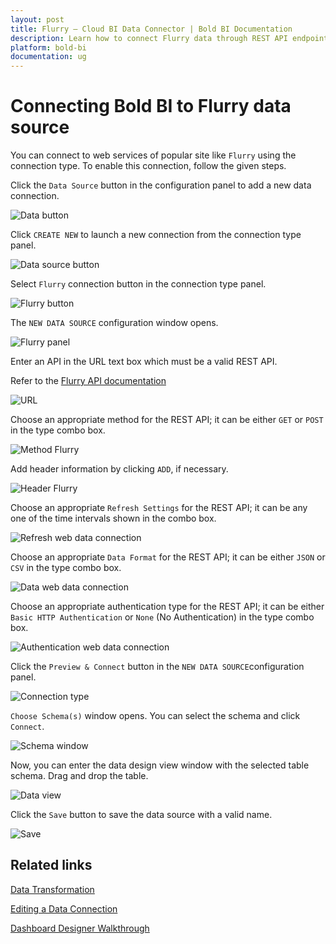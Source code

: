 ```yaml
---
layout: post
title: Flurry – Cloud BI Data Connector | Bold BI Documentation
description: Learn how to connect Flurry data through REST API endpoint with Bold BI Cloud and create data source for dashboard configuration.
platform: bold-bi
documentation: ug
---
```


# Connecting Bold BI to Flurry data source

  You can connect to web services of popular site like `Flurry` using the connection type. To enable this connection, follow the given steps.
  
  Click the `Data Source` button in the configuration panel to add a new data connection.
   
   ![Data button](/static/assets/working-with-datasource/data-connectors/images/common/databutton.png)
   
   Click `CREATE NEW` to launch a new connection from the connection type panel. 
   
   ![Data source button](/static/assets/working-with-datasource/data-connectors/images/common/datasourcebutton.png)
  
  Select `Flurry` connection button in the connection type panel.

  ![Flurry button](/static/assets/working-with-datasource/data-connectors/images/flurry/flurry_button.png)

  The `NEW DATA SOURCE` configuration window opens.

  ![Flurry panel](/static/assets/working-with-datasource/data-connectors/images/flurry/flurry_panel.png)

  Enter an API in the URL text box which must be a valid REST API.

  Refer to the [Flurry API documentation](https://developer.yahoo.com/flurry/support.html)

  ![URL](/static/assets/working-with-datasource/data-connectors/images/flurry/URL_flurry.png)

  Choose an appropriate method for the REST API; it can be either `GET` or `POST` in the type combo box.

  ![Method Flurry](/static/assets/working-with-datasource/data-connectors/images/flurry/Method_flurry.png)

  Add header information by clicking `ADD`, if necessary.

  ![Header Flurry](/static/assets/working-with-datasource/data-connectors/images/flurry/Header_flurry.png)
  
  Choose an appropriate `Refresh Settings` for the REST API; it can be any one of the time intervals shown in the combo box.

  ![Refresh web data connection](/static/assets/working-with-datasource/data-connectors/images/flurry/Refresh_webdataconnection.png)

  Choose an appropriate `Data Format` for the REST API; it can be either `JSON` or `CSV` in the type combo box.

  ![Data web data connection](/static/assets/working-with-datasource/data-connectors/images/flurry/Data_webdataconnection.png)

  Choose an appropriate authentication type for the REST API; it can be either `Basic HTTP Authentication` or `None` (No Authentication) in the type combo box.

  ![Authentication web data connection](/static/assets/working-with-datasource/data-connectors/images/flurry/Authentication_webdataconnection.png)
  
  Click the `Preview & Connect` button in the `NEW DATA SOURCE`configuration panel. 
  
  ![Connection type](/static/assets/working-with-datasource/data-connectors/images/flurry/flurry_connectiontype.png)

  `Choose Schema(s)` window opens. You can select the schema and click `Connect`.
  
  ![Schema window](/static/assets/working-with-datasource/data-connectors/images/flurry/asknicelyschemawindow.png)
  
  Now, you can enter the data design view window with the selected table schema. Drag and drop the table.
  
  ![Data view](/static/assets/working-with-datasource/data-connectors/images/flurry/dataview_asknicely.png)

  Click the `Save` button to save the data source with a valid name.

   ![Save](/static/assets/working-with-datasource/data-connectors/images/flurry/save_asknicely.png)

## Related links
[Data Transformation](/working-with-data-sources/data-modeling/joining-table/)

[Editing a Data Connection](/working-with-data-sources/editing-a-data-connection/)   

[Dashboard Designer Walkthrough](/getting-started/creating-dashboard/)

  







  
































